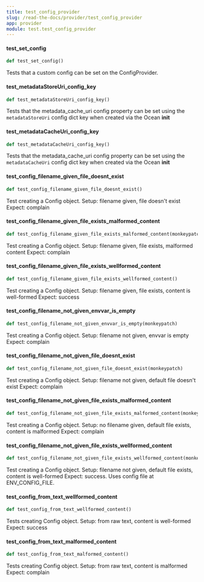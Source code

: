 ```yaml
---
title: test_config_provider
slug: /read-the-docs/provider/test_config_provider
app: provider
module: test.test_config_provider
---
```

#### test\_set\_config

```python
def test_set_config()
```

Tests that a custom config can be set on the ConfigProvider.

#### test\_metadataStoreUri\_config\_key

```python
def test_metadataStoreUri_config_key()
```

Tests that the metadata_cache_uri config property can be set using the
`metadataStoreUri` config dict key when created via the Ocean __init__

#### test\_metadataCacheUri\_config\_key

```python
def test_metadataCacheUri_config_key()
```

Tests that the metadata_cache_uri config property can be set using the
`metadataCacheUri` config dict key when created via the Ocean __init__

#### test\_config\_filename\_given\_file\_doesnt\_exist

```python
def test_config_filename_given_file_doesnt_exist()
```

Test creating a Config object.
Setup: filename given, file doesn't exist
Expect: complain

#### test\_config\_filename\_given\_file\_exists\_malformed\_content

```python
def test_config_filename_given_file_exists_malformed_content(monkeypatch, tmp_path)
```

Test creating a Config object.
Setup: filename given, file exists, malformed content
Expect: complain

#### test\_config\_filename\_given\_file\_exists\_wellformed\_content

```python
def test_config_filename_given_file_exists_wellformed_content()
```

Test creating a Config object.
Setup: filename given, file exists, content is well-formed
Expect: success

#### test\_config\_filename\_not\_given\_envvar\_is\_empty

```python
def test_config_filename_not_given_envvar_is_empty(monkeypatch)
```

Test creating a Config object.
Setup: filename not given, envvar is empty
Expect: complain

#### test\_config\_filename\_not\_given\_file\_doesnt\_exist

```python
def test_config_filename_not_given_file_doesnt_exist(monkeypatch)
```

Test creating a Config object.
Setup: filename not given, default file doesn't exist
Expect: complain

#### test\_config\_filename\_not\_given\_file\_exists\_malformed\_content

```python
def test_config_filename_not_given_file_exists_malformed_content(monkeypatch, tmp_path)
```

Test creating a Config object.
Setup: no filename given, default file exists, content is malformed
Expect: complain

#### test\_config\_filename\_not\_given\_file\_exists\_wellformed\_content

```python
def test_config_filename_not_given_file_exists_wellformed_content(monkeypatch)
```

Test creating a Config object.
Setup: filename not given, default file exists, content is well-formed
Expect: success. Uses config file at ENV_CONFIG_FILE.

#### test\_config\_from\_text\_wellformed\_content

```python
def test_config_from_text_wellformed_content()
```

Tests creating Config object.
Setup: from raw text, content is well-formed
Expect: success

#### test\_config\_from\_text\_malformed\_content

```python
def test_config_from_text_malformed_content()
```

Tests creating Config object.
Setup: from raw text, content is malformed
Expect: complain

